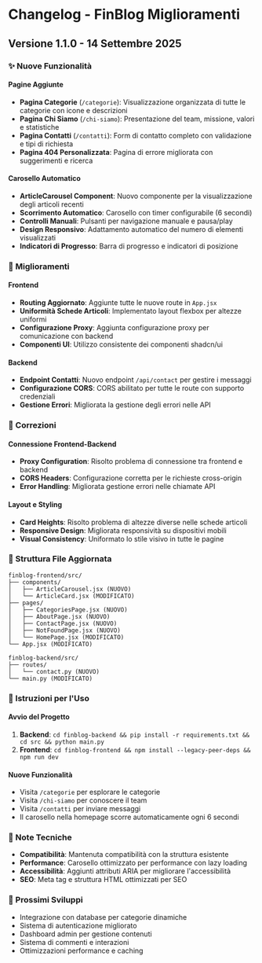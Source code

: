 # Changelog - FinBlog Miglioramenti

## Versione 1.1.0 - 14 Settembre 2025

### ✨ Nuove Funzionalità

#### Pagine Aggiunte
- **Pagina Categorie** (`/categorie`): Visualizzazione organizzata di tutte le categorie con icone e descrizioni
- **Pagina Chi Siamo** (`/chi-siamo`): Presentazione del team, missione, valori e statistiche
- **Pagina Contatti** (`/contatti`): Form di contatto completo con validazione e tipi di richiesta
- **Pagina 404 Personalizzata**: Pagina di errore migliorata con suggerimenti e ricerca

#### Carosello Automatico
- **ArticleCarousel Component**: Nuovo componente per la visualizzazione degli articoli recenti
- **Scorrimento Automatico**: Carosello con timer configurabile (6 secondi)
- **Controlli Manuali**: Pulsanti per navigazione manuale e pausa/play
- **Design Responsivo**: Adattamento automatico del numero di elementi visualizzati
- **Indicatori di Progresso**: Barra di progresso e indicatori di posizione

### 🔧 Miglioramenti

#### Frontend
- **Routing Aggiornato**: Aggiunte tutte le nuove route in `App.jsx`
- **Uniformità Schede Articoli**: Implementato layout flexbox per altezze uniformi
- **Configurazione Proxy**: Aggiunta configurazione proxy per comunicazione con backend
- **Componenti UI**: Utilizzo consistente dei componenti shadcn/ui

#### Backend
- **Endpoint Contatti**: Nuovo endpoint `/api/contact` per gestire i messaggi
- **Configurazione CORS**: CORS abilitato per tutte le route con supporto credenziali
- **Gestione Errori**: Migliorata la gestione degli errori nelle API

### 🐛 Correzioni

#### Connessione Frontend-Backend
- **Proxy Configuration**: Risolto problema di connessione tra frontend e backend
- **CORS Headers**: Configurazione corretta per le richieste cross-origin
- **Error Handling**: Migliorata gestione errori nelle chiamate API

#### Layout e Styling
- **Card Heights**: Risolto problema di altezze diverse nelle schede articoli
- **Responsive Design**: Migliorata responsività su dispositivi mobili
- **Visual Consistency**: Uniformato lo stile visivo in tutte le pagine

### 📁 Struttura File Aggiornata

```
finblog-frontend/src/
├── components/
│   ├── ArticleCarousel.jsx (NUOVO)
│   └── ArticleCard.jsx (MODIFICATO)
├── pages/
│   ├── CategoriesPage.jsx (NUOVO)
│   ├── AboutPage.jsx (NUOVO)
│   ├── ContactPage.jsx (NUOVO)
│   ├── NotFoundPage.jsx (NUOVO)
│   └── HomePage.jsx (MODIFICATO)
└── App.jsx (MODIFICATO)

finblog-backend/src/
├── routes/
│   └── contact.py (NUOVO)
└── main.py (MODIFICATO)
```

### 🚀 Istruzioni per l'Uso

#### Avvio del Progetto
1. **Backend**: `cd finblog-backend && pip install -r requirements.txt && cd src && python main.py`
2. **Frontend**: `cd finblog-frontend && npm install --legacy-peer-deps && npm run dev`

#### Nuove Funzionalità
- Visita `/categorie` per esplorare le categorie
- Visita `/chi-siamo` per conoscere il team
- Visita `/contatti` per inviare messaggi
- Il carosello nella homepage scorre automaticamente ogni 6 secondi

### 📝 Note Tecniche

- **Compatibilità**: Mantenuta compatibilità con la struttura esistente
- **Performance**: Carosello ottimizzato per performance con lazy loading
- **Accessibilità**: Aggiunti attributi ARIA per migliorare l'accessibilità
- **SEO**: Meta tag e struttura HTML ottimizzati per SEO

### 🔮 Prossimi Sviluppi

- Integrazione con database per categorie dinamiche
- Sistema di autenticazione migliorato
- Dashboard admin per gestione contenuti
- Sistema di commenti e interazioni
- Ottimizzazioni performance e caching

